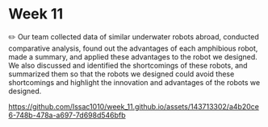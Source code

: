 # Week 11

✏️ Our team collected data of similar underwater robots abroad, conducted comparative analysis, found out the advantages of each amphibious robot, made a summary, and applied these advantages to the robot we designed. We also discussed and identified the shortcomings of these robots, and summarized them so that the robots we designed could avoid these shortcomings and highlight the innovation and advantages of the robots we designed.

https://github.com/Issac1010/week_11.github.io/assets/143713302/a4b20ce6-748b-478a-a697-7d698d546bfb
